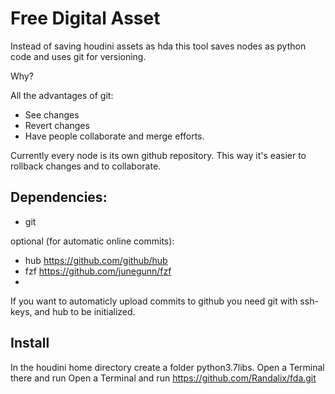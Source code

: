 # Free Digital Asset
Instead of saving houdini assets as hda this tool saves nodes as python code and uses git for versioning.

Why?

All the advantages of git:
- See changes
- Revert changes
- Have people collaborate and merge efforts.

Currently every node is its own github repository. This way it's easier to rollback changes and to collaborate.


## Dependencies:
- git

optional (for automatic online commits):
- hub https://github.com/github/hub
- fzf https://github.com/junegunn/fzf
- 
If you want to automaticly upload commits to github you need git with ssh-keys, and hub to be initialized.

## Install
In the houdini home directory create a folder python3.7libs. Open a Terminal there  and run Open a Terminal and run https://github.com/Randalix/fda.git


